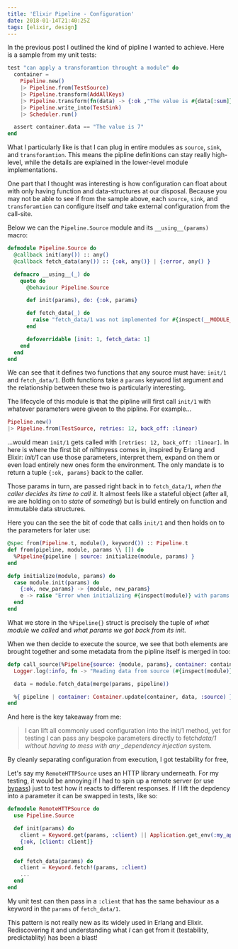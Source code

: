 ```yaml
---
title: 'Elixir Pipeline - Configuration'
date: 2018-01-14T21:40:25Z
tags: [elixir, design]
---
```


<!--more-->

In the previous post I outlined the kind of pipline I wanted to achieve. Here is a sample from my unit tests:

```ex
test "can apply a transforamtion throught a module" do
  container =
    Pipeline.new()
    |> Pipeline.from(TestSource)
    |> Pipeline.transform(AddAllKeys)
    |> Pipeline.transform(fn(data) -> {:ok ,"The value is #{data[:sum]}"} end)
    |> Pipeline.write_into(TestSink)
    |> Scheduler.run()

  assert container.data == "The value is 7"
end
```

What I particularly like is that I can plug in entire modules as `source`, `sink`, and `transforamtion`.
This means the pipline definitions can stay really high-level, while the details are explained in the lower-level module implementations.

One part that I thought was interesting is how configuration can float about with only having function and data-structures at our disposal.
Because you may not be able to see if from the sample above, each `source`, `sink`, and `transforamtion` can configure itself _and_ take external configuration from the call-site.

Below we can the `Pipeline.Source` module and its `__using__(params)` macro:

```ex
defmodule Pipeline.Source do
  @callback init(any()) :: any()
  @callback fetch_data(any()) :: {:ok, any()} | {:error, any() }

  defmacro __using__(_) do
    quote do
      @behaviour Pipeline.Source

      def init(params), do: {:ok, params}

      def fetch_data(_) do
        raise "fetch_data/1 was not implemented for #{inspect(__MODULE__)}"
      end

      defoverridable [init: 1, fetch_data: 1]
    end
  end
end
```

We can see that it defines two functions that any source must have: `init/1` and `fetch_data/1`.
Both functions take a `params` keyword list argument and the relationship between these two is particularly interesting.

The lifecycle of this module is that the pipline will first call `init/1` with whatever parameters were giveen to the pipline. For example...

```ex
Pipeline.new()
|> Pipeline.from(TestSource, retries: 12, back_off: :linear)
```

...would mean `init/1` gets called with `[retries: 12, back_off: :linear]`. In here is where the first bit of niftinyess comes in, inspired by Erlang and Elixir: _init/1_ can use those parameters, interpret them, expand on them or even load entirely new ones form the environment. The only mandate is to return a tuple `{:ok, params}` back to the caller.

Those params in turn, are passed right back in to `fetch_data/1`, _when the caller decides its time to call it_.
It almost feels like a stateful object (after all, we are holding on to _state_ of _someting_) but is build entirely on function and immutable data structures.

Here you can the see the bit of code that calls `init/1` and then holds on to the parameters for later use:

```ex
@spec from(Pipeline.t, module(), keyword()) :: Pipeline.t
def from(pipeline, module, params \\ []) do
  %Pipeline{pipeline | source: initialize(module, params) }
end

defp initialize(module, params) do
  case module.init(params) do
    {:ok, new_params} -> {module, new_params}
    e -> raise "Error when initializing #{inspect(module)} with params #{inspect(params)} resulted in #{inspect(e)}"
  end
end
```

What we store in the `%Pipeline{}` struct is precisely the tuple of _what module we called_ and _what params we got back from its init_.

When we then decide to execute the source, we see that both elements are brought together and some metadata from the pipline itself is merged in too:

```ex
defp call_source(%Pipeline{source: {module, params}, container: container} = pipeline) do
  Logger.log(:info, fn -> "Reading data from source (#{inspect(module)})" end)

  data = module.fetch_data(merge(params, pipeline))

  %{ pipeline | container: Container.update(container, data, :source) }
end
```

And here is the key takeaway from me:

> I can lift all commonly used configuration into the init/1 method, yet for testing I can pass any bespoke parameters directly to fetch*data/1 without having to mess with any \_dependency injection* system.

By cleanly separating configuration from execution, I got testability for free,

Let's say my `RemoteHTTPSource` uses an HTTP library underneath. For my testing, it would be annoying if I had to spin up a remote server (or use [bypass](https://github.com/PSPDFKit-labs/bypass)) just to test how it reacts to different responses.
If I lift the depdency into a parameter it can be swapped in tests, like so:

```ex
defmodule RemoteHTTPSource do
  use Pipeline.Source

  def init(params) do
    client = Keyword.get(params, :client) || Application.get_env(:my_app, :http_client)
    {:ok, [client: client]}
  end

  def fetch_data(params) do
    client = Keyword.fetch!(params, :client)
    ...
  end
end
```

My unit test can then pass in a `:client` that has the same behaviour as a keyword in the `params` of `fetch_data/1`.

This pattern is not really new as its widely used in Erlang and Elixir.
Rediscovering it and understanding what _I_ can get from it (testability, predictablity) has been a blast!
